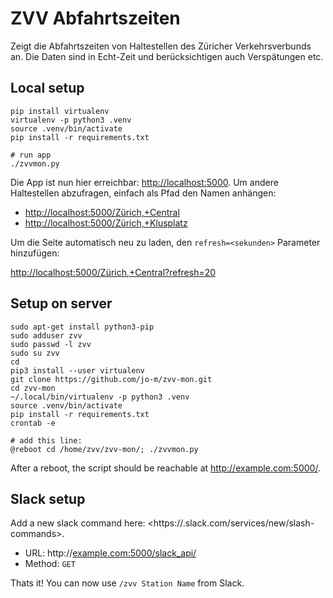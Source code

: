 # ZVV Abfahrtszeiten

Zeigt die Abfahrtszeiten von Haltestellen des Züricher Verkehrsverbunds an.
Die Daten sind in Echt-Zeit und berücksichtigen auch Verspätungen etc.

## Local setup
    pip install virtualenv
    virtualenv -p python3 .venv
    source .venv/bin/activate
    pip install -r requirements.txt

    # run app
    ./zvvmon.py

Die App ist nun hier erreichbar: <http://localhost:5000>. Um andere
Haltestellen abzufragen, einfach als Pfad den Namen anhängen:

* <http://localhost:5000/Zürich,+Central>
* <http://localhost:5000/Zürich,+Klusplatz>

Um die Seite automatisch neu zu laden, den `refresh=<sekunden>` Parameter
hinzufügen:

<http://localhost:5000/Zürich,+Central?refresh=20>

## Setup on server

    sudo apt-get install python3-pip
    sudo adduser zvv
    sudo passwd -l zvv
    sudo su zvv
    cd
    pip3 install --user virtualenv
    git clone https://github.com/jo-m/zvv-mon.git
    cd zvv-mon
    ~/.local/bin/virtualenv -p python3 .venv
    source .venv/bin/activate
    pip install -r requirements.txt
    crontab -e

    # add this line:
    @reboot cd /home/zvv/zvv-mon/; ./zvvmon.py

After a reboot, the script should be reachable at <http://example.com:5000/>.

## Slack setup
Add a new slack command here: <https://<domain>.slack.com/services/new/slash-commands>.

* URL: http://<example.com:5000/slack_api/>
* Method: `GET`

Thats it! You can now use `/zvv Station Name` from Slack.
